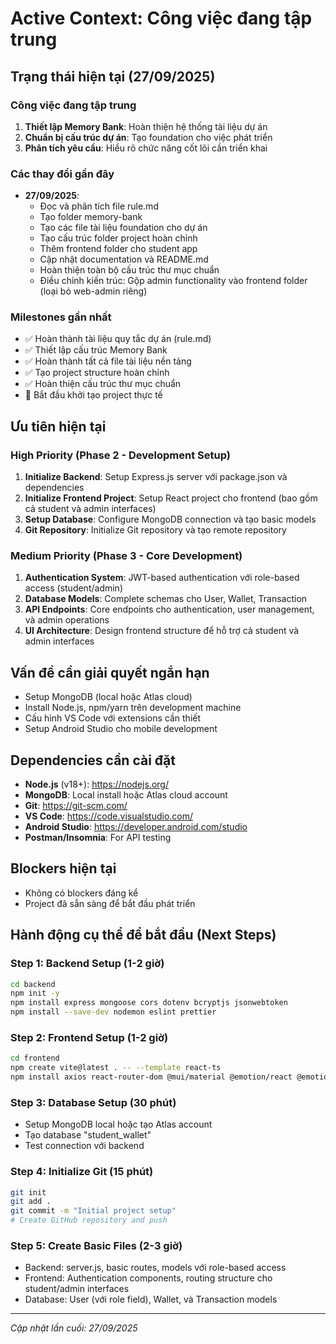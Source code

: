 # Active Context: Công việc đang tập trung

## Trạng thái hiện tại (27/09/2025)

### Công việc đang tập trung
1. **Thiết lập Memory Bank**: Hoàn thiện hệ thống tài liệu dự án
2. **Chuẩn bị cấu trúc dự án**: Tạo foundation cho việc phát triển
3. **Phân tích yêu cầu**: Hiểu rõ chức năng cốt lõi cần triển khai

### Các thay đổi gần đây
- **27/09/2025**:
  - Đọc và phân tích file rule.md
  - Tạo folder memory-bank
  - Tạo các file tài liệu foundation cho dự án
  - Tạo cấu trúc folder project hoàn chỉnh
  - Thêm frontend folder cho student app
  - Cập nhật documentation và README.md
  - Hoàn thiện toàn bộ cấu trúc thư mục chuẩn
  - Điều chỉnh kiến trúc: Gộp admin functionality vào frontend folder (loại bỏ web-admin riêng)

### Milestones gần nhất
- ✅ Hoàn thành tài liệu quy tắc dự án (rule.md)
- ✅ Thiết lập cấu trúc Memory Bank
- ✅ Hoàn thành tất cả file tài liệu nền tảng
- ✅ Tạo project structure hoàn chỉnh
- ✅ Hoàn thiện cấu trúc thư mục chuẩn
- 🔄 Bắt đầu khởi tạo project thực tế

## Ưu tiên hiện tại

### High Priority (Phase 2 - Development Setup)
1. **Initialize Backend**: Setup Express.js server với package.json và dependencies
2. **Initialize Frontend Project**: Setup React project cho frontend (bao gồm cả student và admin interfaces)
3. **Setup Database**: Configure MongoDB connection và tạo basic models
4. **Git Repository**: Initialize Git repository và tạo remote repository

### Medium Priority (Phase 3 - Core Development)
1. **Authentication System**: JWT-based authentication với role-based access (student/admin)
2. **Database Models**: Complete schemas cho User, Wallet, Transaction
3. **API Endpoints**: Core endpoints cho authentication, user management, và admin operations
4. **UI Architecture**: Design frontend structure để hỗ trợ cả student và admin interfaces

## Vấn đề cần giải quyết ngắn hạn
- Setup MongoDB (local hoặc Atlas cloud)
- Install Node.js, npm/yarn trên development machine
- Cấu hình VS Code với extensions cần thiết
- Setup Android Studio cho mobile development

## Dependencies cần cài đặt
- **Node.js** (v18+): https://nodejs.org/
- **MongoDB**: Local install hoặc Atlas cloud account
- **Git**: https://git-scm.com/
- **VS Code**: https://code.visualstudio.com/
- **Android Studio**: https://developer.android.com/studio
- **Postman/Insomnia**: For API testing

## Blockers hiện tại
- Không có blockers đáng kể
- Project đã sẵn sàng để bắt đầu phát triển

## Hành động cụ thể để bắt đầu (Next Steps)

### Step 1: Backend Setup (1-2 giờ)
```bash
cd backend
npm init -y
npm install express mongoose cors dotenv bcryptjs jsonwebtoken
npm install --save-dev nodemon eslint prettier
```

### Step 2: Frontend Setup (1-2 giờ)
```bash
cd frontend
npm create vite@latest . -- --template react-ts
npm install axios react-router-dom @mui/material @emotion/react @emotion/styled react-hook-form @hookform/resolvers yup
```

### Step 3: Database Setup (30 phút)
- Setup MongoDB local hoặc tạo Atlas account
- Tạo database "student_wallet"
- Test connection với backend

### Step 4: Initialize Git (15 phút)
```bash
git init
git add .
git commit -m "Initial project setup"
# Create GitHub repository and push
```

### Step 5: Create Basic Files (2-3 giờ)
- Backend: server.js, basic routes, models với role-based access
- Frontend: Authentication components, routing structure cho student/admin interfaces
- Database: User (với role field), Wallet, và Transaction models

---
*Cập nhật lần cuối: 27/09/2025*